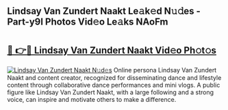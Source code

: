 ## Lindsay Van Zundert Naakt Le𝚊k𝚎d N𝚞𝚍es - Part-y9I Photos Vid𝚎o Le𝚊ks NAoFm

# <h2><a href="http://fb1fh4.evod.top/?m=Lindsay+Van+Zundert+Naakt">🔗 👉🔴 Lindsay Van Zundert Naakt Vid𝚎o Ph𝚘t𝚘s</a></h2>

[![Lindsay Van Zundert Naakt N𝚞d𝚎s](https://i.imgur.com/8V9OHl7.gif)](http://fb1fh4.evod.top/?m=Lindsay+Van+Zundert+Naakt)
Online persona Lindsay Van Zundert Naakt and content creator, recognized for disseminating dance and lifestyle content through collaborative dance performances and mini vlogs. A public figure like Lindsay Van Zundert Naakt, with a large following and a strong voice, can inspire and motivate others to make a difference. 
